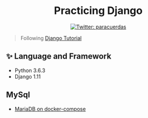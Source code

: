<h1 align="center">Practicing Django</h1>
<p align="center">
  <a href="https://twitter.com/paracuerdas">
    <img alt="Twitter: paracuerdas" src="https://img.shields.io/twitter/follow/paracuerdas.svg?style=social" target="_blank" />
  </a>
</p>

> Following [Django Tutorial](https://docs.djangoproject.com/en/1.11/intro/tutorial01/)

## ✨ Language and Framework

- Python 3.6.3
- Django 1.11

## MySql

- [MariaDB on docker-compose](https://gist.github.com/adagio/d377a2ba77548ad1d5157f9bf4ea51da)
